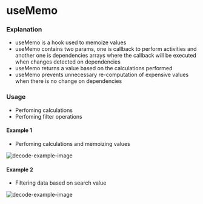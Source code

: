 
# useMemo

### Explanation

- useMemo is a hook used to memoize values
- useMemo contains two params, one is callback to perform activities and another one is dependencies arrays where the callback will be executed when changes detected on dependencies
- useMemo returns a value based on the calculations performed
- useMemo prevents unnecessary re-computation of expensive values when there is no change on dependencies

### Usage

- Perfoming calculations
- Perfoming filter operations

#### Example 1

- Perfoming calculations and memoizing values

![decode-example-image](https://i.ibb.co/PCgX9yS/Screenshot-from-2024-03-18-14-58-50.png)

#### Example 2

- Filtering data based on search value 

![decode-example-image](https://i.ibb.co/cDt2Pqj/Screenshot-from-2024-03-18-15-08-22.png)
